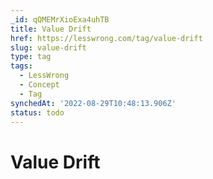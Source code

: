 ```yaml
---
_id: qQMEMrXioExa4uhTB
title: Value Drift
href: https://lesswrong.com/tag/value-drift
slug: value-drift
type: tag
tags:
  - LessWrong
  - Concept
  - Tag
synchedAt: '2022-08-29T10:48:13.906Z'
status: todo
---
```


# Value Drift
